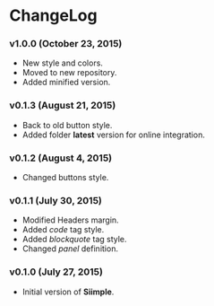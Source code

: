 # ChangeLog

### v1.0.0 (October 23, 2015)
- New style and colors.
- Moved to new repository.
- Added minified version.


### v0.1.3 (August 21, 2015)
- Back to old button style.
- Added folder **latest** version for online integration.


### v0.1.2 (August 4, 2015)
- Changed buttons style.


### v0.1.1 (July 30, 2015)
- Modified Headers margin.
- Added *code* tag style.
- Added *blockquote* tag style.
- Changed *panel* definition.


### v0.1.0 (July 27, 2015)
- Initial version of **Siimple**.
